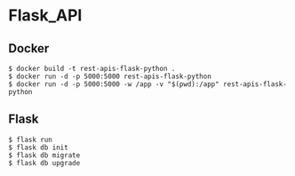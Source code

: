# Flask_API

## Docker 

```commandline
$ docker build -t rest-apis-flask-python .
$ docker run -d -p 5000:5000 rest-apis-flask-python
$ docker run -d -p 5000:5000 -w /app -v "$(pwd):/app" rest-apis-flask-python
```

## Flask

```commandline
$ flask run
$ flask db init
$ flask db migrate
$ flask db upgrade
```